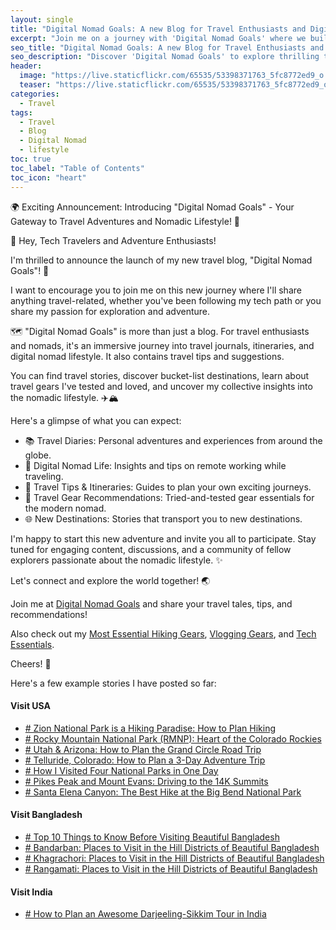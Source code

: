 ```yaml
---
layout: single
title: "Digital Nomad Goals: A new Blog for Travel Enthusiasts and Digital Nomads"
excerpt: "Join me on a journey with 'Digital Nomad Goals' where we build a community of travel enthusiasts and digital nomads! Let's dive into a collection of travel diaries, nomadic tales, gear recommendations, and expert tips for an ideal nomadic lifestyle."
seo_title: "Digital Nomad Goals: A new Blog for Travel Enthusiasts and Digital Nomads"
seo_description: "Discover 'Digital Nomad Goals' to explore thrilling travel stories, gear insights, and practical tips for the nomadic lifestyle. Explore the world through engaging travel diaries and expert guides for an ideal nomad experience."
header:
  image: "https://live.staticflickr.com/65535/53398371763_5fc8772ed9_o.png"
  teaser: "https://live.staticflickr.com/65535/53398371763_5fc8772ed9_o.png"
categories:
  - Travel
tags:
  - Travel
  - Blog
  - Digital Nomad
  - lifestyle
toc: true
toc_label: "Table of Contents"
toc_icon: "heart"
---
```


🌍 Exciting Announcement: Introducing "Digital Nomad Goals" - Your Gateway to Travel Adventures and Nomadic Lifestyle! 🎒

  

👋 Hey, Tech Travelers and Adventure Enthusiasts!

  

I'm thrilled to announce the launch of my new travel blog, "Digital Nomad Goals"! 🚀

  

I want to encourage you to join me on this new journey where I'll share anything travel-related, whether you've been following my tech path or you share my passion for exploration and adventure.

  

🗺️ "Digital Nomad Goals" is more than just a blog. For travel enthusiasts and nomads, it's an immersive journey into travel journals, itineraries, and digital nomad lifestyle. It also contains travel tips and suggestions.

  

You can find travel stories, discover bucket-list destinations, learn about travel gears I've tested and loved, and uncover my collective insights into the nomadic lifestyle. ✈️🏔️

  

Here's a glimpse of what you can expect:

-   📚 Travel Diaries: Personal adventures and experiences from around the globe.
-   💼 Digital Nomad Life: Insights and tips on remote working while traveling.
-   🌟 Travel Tips & Itineraries: Guides to plan your own exciting journeys.
-   🎒 Travel Gear Recommendations: Tried-and-tested gear essentials for the modern nomad.
-   🌐 New Destinations: Stories that transport you to new destinations.

  

I'm happy to start this new adventure and invite you all to participate. Stay tuned for engaging content, discussions, and a community of fellow explorers passionate about the nomadic lifestyle. ✨

  

Let's connect and explore the world together! 🌏

  

Join me at [Digital Nomad Goals](https://digitalnomadgoals.com) and share your travel tales, tips, and recommendations!


Also check out my [Most Essential Hiking Gears](https://digitalnomadgoals.com/hiking-gears/), [Vlogging Gears](https://digitalnomadgoals.com/vlogging-gears/), and [Tech Essentials](https://digitalnomadgoals.com/tech-essentials/).

Cheers! 🌟

Here's a few example stories I have posted so far:

#### Visit USA
* [# Zion National Park is a Hiking Paradise: How to Plan Hiking](https://digitalnomadgoals.com/zion-national-park-is-a-hiking-paradise-how-to-plan-hiking/)
* [# Rocky Mountain National Park (RMNP): Heart of the Colorado Rockies](https://digitalnomadgoals.com/rocky-mountain-national-park-rmnp-heart-of-the-colorado-rockies/)
* [# Utah & Arizona: How to Plan the Grand Circle Road Trip](https://digitalnomadgoals.com/utah-arizona-how-to-plan-the-grand-circle-road-trip/)
* [# Telluride, Colorado: How to Plan a 3-Day Adventure Trip](https://digitalnomadgoals.com/telluride-colorado-how-we-planned-our-3-day-adventure-trip/)
* [# How I Visited Four National Parks in One Day](https://digitalnomadgoals.com/how-i-visited-four-national-parks-in-one-day/)
* [# Pikes Peak and Mount Evans: Driving to the 14K Summits](https://digitalnomadgoals.com/pikes-peak-and-mount-evans-the-14k-summits-that-you-can-reach-driving/)
* [# Santa Elena Canyon: The Best Hike at the Big Bend National Park](https://digitalnomadgoals.com/santa-elena-canyon-the-best-hike-at-the-big-bend-national-park/)
#### Visit Bangladesh
* [# Top 10 Things to Know Before Visiting Beautiful Bangladesh](https://digitalnomadgoals.com/top-10-things-to-know-before-visiting-beautiful-bangladesh/)
* [# Bandarban: Places to Visit in the Hill Districts of Beautiful Bangladesh](https://digitalnomadgoals.com/bandarban-places-to-visit-in-the-hill-districts-of-beautiful-bangladesh/)
* [# Khagrachori: Places to Visit in the Hill Districts of Beautiful Bangladesh](https://digitalnomadgoals.com/khagrachori-places-to-visit-in-the-hill-districts-of-beautiful-bangladesh/)
* [# Rangamati: Places to Visit in the Hill Districts of Beautiful Bangladesh](https://digitalnomadgoals.com/rangamati-places-to-visit-in-the-hill-districts-of-beautiful-bangladesh/)
#### Visit India
* [# How to Plan an Awesome Darjeeling-Sikkim Tour in India](https://digitalnomadgoals.com/how-to-plan-an-awesome-darjeeling-sikkim-tour-in-india/)
<!--stackedit_data:
eyJoaXN0b3J5IjpbLTIwNTAzMzk0MzldfQ==
-->